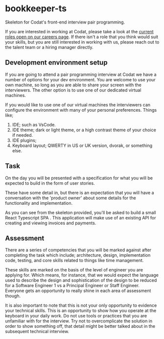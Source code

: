 # bookkeeper-ts

Skeleton for Codat's front-end interview pair programming.

If you are interested in working at Codat, please take a look at the [current roles open on our careers page](https://www.codat.io/careers/). If there isn't a role that you think would suit your skills, but you are still interested in working with us, please reach out to the talent team or a hiring manager directly.

## Development environment setup

If you are going to attend a pair programming interview at Codat we have a number of options for your dev environment. You are welcome to use your own machine, so long as you are able to share your screen with the interviewers. The other option is to use one of our dedicated virtual machines.

If you would like to use one of our virtual machines the interviewers can configure the environment with many of your personal preferences. Things like;

1. IDE; such as VsCode.
2. IDE theme; dark or light theme, or a high contrast theme of your choice if needed.
4. IDE plugins;
5. Keyboard layout; QWERTY in US or UK version, dvorak, or something else.

## Task

On the day you will be presented with a specification for what you will be expected to build in the form of user stories.

These have some detail in, but there is an expectation that you will have a conversation with the 'product owner' about some details for the functionality and implementation.

As you can see from the skeleton provided, you'll be asked to build a small React Typescript SPA . This application will make use of an existing API for creating and viewing invoices and payments.

## Assessment

There are a series of competencies that you will be marked against after completing the task which include; architecture, design, implementation code, testing, and core skills related to things like time management. 

These skills are marked on the basis of the level of engineer you are applying for. Which means, for instance, that we would expect the language used to describe the design and sophistication of the design to be reduced for a Software Engineer 1 vs a Principal Engineer or Staff Engineer. Everyone gets an opportunity to really shine in each area of assessment though.

It is also important to note that this is not your only opportunity to evidence your technical skills. This is an opportunity to show how you operate at the keyboard in your daily work. Do not use tools or practices that you are unfamiliar with for the interview. Try not to overcomplicate the solution in order to show something off, that detail might be better talked about in the subsequent technical interview.
